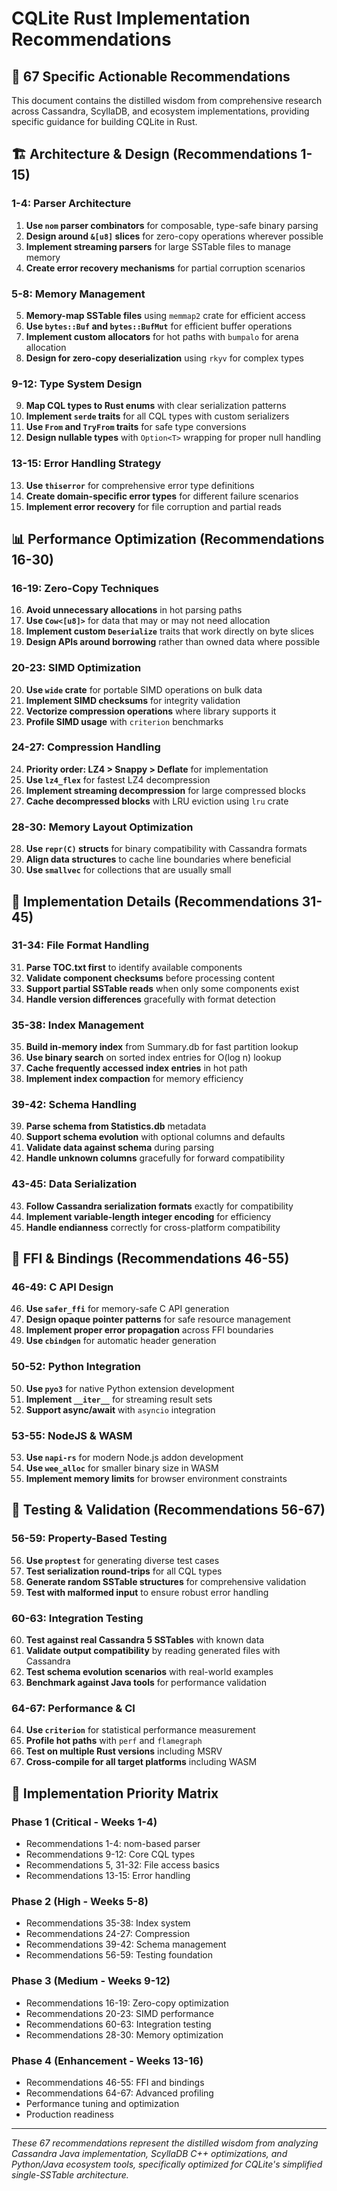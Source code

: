 # CQLite Rust Implementation Recommendations

## 🎯 67 Specific Actionable Recommendations

This document contains the distilled wisdom from comprehensive research across Cassandra, ScyllaDB, and ecosystem implementations, providing specific guidance for building CQLite in Rust.

## 🏗️ Architecture & Design (Recommendations 1-15)

### **1-4: Parser Architecture**
1. **Use `nom` parser combinators** for composable, type-safe binary parsing
2. **Design around `&[u8]` slices** for zero-copy operations wherever possible  
3. **Implement streaming parsers** for large SSTable files to manage memory
4. **Create error recovery mechanisms** for partial corruption scenarios

### **5-8: Memory Management**
5. **Memory-map SSTable files** using `memmap2` crate for efficient access
6. **Use `bytes::Buf` and `bytes::BufMut`** for efficient buffer operations
7. **Implement custom allocators** for hot paths with `bumpalo` for arena allocation
8. **Design for zero-copy deserialization** using `rkyv` for complex types

### **9-12: Type System Design**
9. **Map CQL types to Rust enums** with clear serialization patterns
10. **Implement `serde` traits** for all CQL types with custom serializers
11. **Use `From` and `TryFrom` traits** for safe type conversions
12. **Design nullable types** with `Option<T>` wrapping for proper null handling

### **13-15: Error Handling Strategy**
13. **Use `thiserror`** for comprehensive error type definitions
14. **Create domain-specific error types** for different failure scenarios
15. **Implement error recovery** for file corruption and partial reads

## 📊 Performance Optimization (Recommendations 16-30)

### **16-19: Zero-Copy Techniques**
16. **Avoid unnecessary allocations** in hot parsing paths
17. **Use `Cow<[u8]>`** for data that may or may not need allocation
18. **Implement custom `Deserialize`** traits that work directly on byte slices
19. **Design APIs around borrowing** rather than owned data where possible

### **20-23: SIMD Optimization**
20. **Use `wide` crate** for portable SIMD operations on bulk data
21. **Implement SIMD checksums** for integrity validation
22. **Vectorize compression operations** where library supports it
23. **Profile SIMD usage** with `criterion` benchmarks

### **24-27: Compression Handling**
24. **Priority order: LZ4 > Snappy > Deflate** for implementation
25. **Use `lz4_flex`** for fastest LZ4 decompression
26. **Implement streaming decompression** for large compressed blocks
27. **Cache decompressed blocks** with LRU eviction using `lru` crate

### **28-30: Memory Layout Optimization**
28. **Use `repr(C)` structs** for binary compatibility with Cassandra formats
29. **Align data structures** to cache line boundaries where beneficial  
30. **Use `smallvec`** for collections that are usually small

## 🔧 Implementation Details (Recommendations 31-45)

### **31-34: File Format Handling**
31. **Parse TOC.txt first** to identify available components
32. **Validate component checksums** before processing content
33. **Support partial SSTable reads** when only some components exist
34. **Handle version differences** gracefully with format detection

### **35-38: Index Management**
35. **Build in-memory index** from Summary.db for fast partition lookup
36. **Use binary search** on sorted index entries for O(log n) lookup
37. **Cache frequently accessed index entries** in hot path
38. **Implement index compaction** for memory efficiency

### **39-42: Schema Handling**  
39. **Parse schema from Statistics.db** metadata
40. **Support schema evolution** with optional columns and defaults
41. **Validate data against schema** during parsing
42. **Handle unknown columns** gracefully for forward compatibility

### **43-45: Data Serialization**
43. **Follow Cassandra serialization formats** exactly for compatibility
44. **Implement variable-length integer encoding** for efficiency
45. **Handle endianness** correctly for cross-platform compatibility

## 🔌 FFI & Bindings (Recommendations 46-55)

### **46-49: C API Design**
46. **Use `safer_ffi`** for memory-safe C API generation
47. **Design opaque pointer patterns** for safe resource management
48. **Implement proper error propagation** across FFI boundaries
49. **Use `cbindgen`** for automatic header generation

### **50-52: Python Integration**
50. **Use `pyo3`** for native Python extension development
51. **Implement `__iter__`** for streaming result sets
52. **Support async/await** with `asyncio` integration

### **53-55: NodeJS & WASM**
53. **Use `napi-rs`** for modern Node.js addon development
54. **Use `wee_alloc`** for smaller binary size in WASM
55. **Implement memory limits** for browser environment constraints

## 🧪 Testing & Validation (Recommendations 56-67)

### **56-59: Property-Based Testing**
56. **Use `proptest`** for generating diverse test cases
57. **Test serialization round-trips** for all CQL types
58. **Generate random SSTable structures** for comprehensive validation
59. **Test with malformed input** to ensure robust error handling

### **60-63: Integration Testing**
60. **Test against real Cassandra 5 SSTables** with known data
61. **Validate output compatibility** by reading generated files with Cassandra
62. **Test schema evolution scenarios** with real-world examples
63. **Benchmark against Java tools** for performance validation

### **64-67: Performance & CI**
64. **Use `criterion`** for statistical performance measurement
65. **Profile hot paths** with `perf` and `flamegraph`
66. **Test on multiple Rust versions** including MSRV
67. **Cross-compile for all target platforms** including WASM

## 🎯 Implementation Priority Matrix

### **Phase 1 (Critical - Weeks 1-4)**
- Recommendations 1-4: nom-based parser
- Recommendations 9-12: Core CQL types
- Recommendations 5, 31-32: File access basics
- Recommendations 13-15: Error handling

### **Phase 2 (High - Weeks 5-8)**  
- Recommendations 35-38: Index system
- Recommendations 24-27: Compression
- Recommendations 39-42: Schema management
- Recommendations 56-59: Testing foundation

### **Phase 3 (Medium - Weeks 9-12)**
- Recommendations 16-19: Zero-copy optimization
- Recommendations 20-23: SIMD performance
- Recommendations 60-63: Integration testing
- Recommendations 28-30: Memory optimization

### **Phase 4 (Enhancement - Weeks 13-16)**
- Recommendations 46-55: FFI and bindings
- Recommendations 64-67: Advanced profiling
- Performance tuning and optimization
- Production readiness

---

*These 67 recommendations represent the distilled wisdom from analyzing Cassandra Java implementation, ScyllaDB C++ optimizations, and Python/Java ecosystem tools, specifically optimized for CQLite's simplified single-SSTable architecture.*